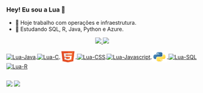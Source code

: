 ### Hey! Eu sou a Lua 👋

- 🔭 Hoje trabalho com operações e infraestrutura.
- 🌱 Estudando SQL, R, Java, Python e Azure.

<div align="center">
  <a href="https://github.com/luawah">
  <img height="180em" src="https://github-readme-stats.vercel.app/api?username=luawah&show_icons=true&theme=dark&include_all_commits=true&count_private=true"/>
  <img height="180em" src="https://github-readme-stats.vercel.app/api/top-langs/?username=luawah&layout=compact&langs_count=7&theme=dark"/>
</div>
  
 <div style="display: inline_block"><br>
   <img align="center" alt="Lua-Java" height="30" width="40" src="https://cdn.jsdelivr.net/gh/devicons/devicon/icons/java/java-original-wordmark.svg">
   <img align="center" alt="Lua-C" height="30" width="40" src="https://cdn.jsdelivr.net/gh/devicons/devicon/icons/cplusplus/cplusplus-original.svg">
    <img align="center" alt="Lua-HTML" height="30" width="40" src="https://raw.githubusercontent.com/devicons/devicon/master/icons/html5/html5-original.svg">
   <img align="center" alt="Lua-CSS" height="30" width="40" src="https://cdn.jsdelivr.net/gh/devicons/devicon/icons/css3/css3-original-wordmark.svg">
   <img align="center" alt="Lua-Javascript" height="30" width="40" src="https://cdn.jsdelivr.net/gh/devicons/devicon/icons/javascript/javascript-plain.svg">
   <img align="center" alt="Lua-Python" height="30" width="40" src="https://raw.githubusercontent.com/devicons/devicon/master/icons/python/python-original.svg">
   <img align="center" alt="Lua-SQL" height="30" width="40" src="https://cdn.jsdelivr.net/gh/devicons/devicon/icons/mysql/mysql-original.svg">
   <img align="center" alt="Lua-R" height="30" width="40" src="https://cdn.jsdelivr.net/gh/devicons/devicon/icons/r/r-plain.svg">
   
##
  <div>
 <a href="https://www.linkedin.com/in/luana-chaves-7b390621a/" target="_blank"><img src="https://img.shields.io/badge/-LinkedIn-%230077B5?style=for-the-badge&logo=linkedin&logoColor=white" target="_blank"></a> 
  <a href = "mailto:luanadasilvachaves7@gmail.com"><img src="https://img.shields.io/badge/-Gmail-%23333?style=for-the-badge&logo=gmail&logoColor=white" target="_blank"></a>
  </div>


